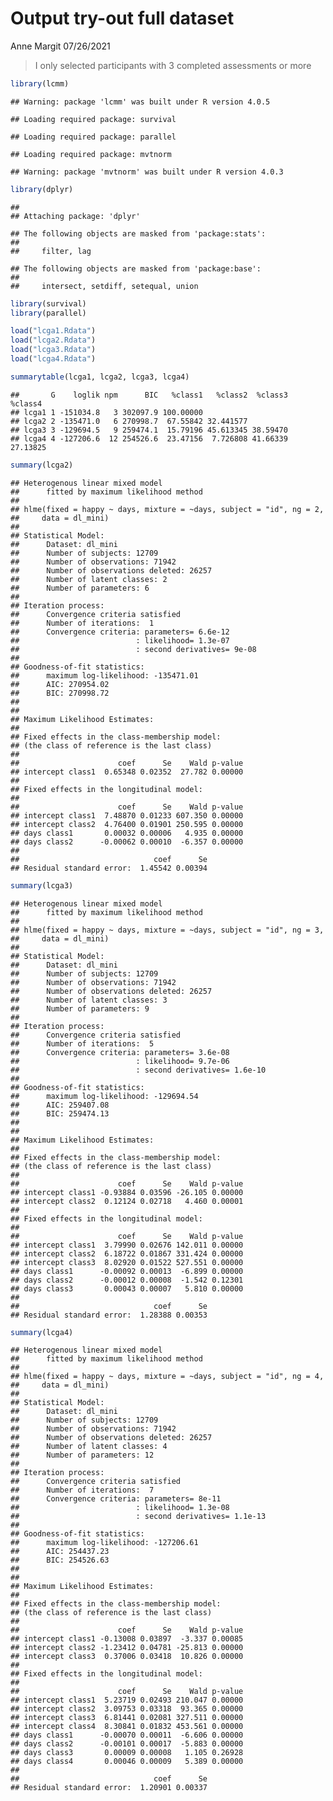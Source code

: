 Output try-out full dataset
================
Anne Margit
07/26/2021

> I only selected participants with 3 completed assessments or more

``` r
library(lcmm)
```

    ## Warning: package 'lcmm' was built under R version 4.0.5

    ## Loading required package: survival

    ## Loading required package: parallel

    ## Loading required package: mvtnorm

    ## Warning: package 'mvtnorm' was built under R version 4.0.3

``` r
library(dplyr)
```

    ## 
    ## Attaching package: 'dplyr'

    ## The following objects are masked from 'package:stats':
    ## 
    ##     filter, lag

    ## The following objects are masked from 'package:base':
    ## 
    ##     intersect, setdiff, setequal, union

``` r
library(survival)
library(parallel)
```

``` r
load("lcga1.Rdata")
load("lcga2.Rdata")
load("lcga3.Rdata")
load("lcga4.Rdata")
```

``` r
summarytable(lcga1, lcga2, lcga3, lcga4)
```

    ##       G    loglik npm      BIC   %class1   %class2  %class3  %class4
    ## lcga1 1 -151034.8   3 302097.9 100.00000                            
    ## lcga2 2 -135471.0   6 270998.7  67.55842 32.441577                  
    ## lcga3 3 -129694.5   9 259474.1  15.79196 45.613345 38.59470         
    ## lcga4 4 -127206.6  12 254526.6  23.47156  7.726808 41.66339 27.13825

``` r
summary(lcga2)
```

    ## Heterogenous linear mixed model 
    ##      fitted by maximum likelihood method 
    ##  
    ## hlme(fixed = happy ~ days, mixture = ~days, subject = "id", ng = 2, 
    ##     data = dl_mini)
    ##  
    ## Statistical Model: 
    ##      Dataset: dl_mini 
    ##      Number of subjects: 12709 
    ##      Number of observations: 71942 
    ##      Number of observations deleted: 26257 
    ##      Number of latent classes: 2 
    ##      Number of parameters: 6  
    ##  
    ## Iteration process: 
    ##      Convergence criteria satisfied 
    ##      Number of iterations:  1 
    ##      Convergence criteria: parameters= 6.6e-12 
    ##                          : likelihood= 1.3e-07 
    ##                          : second derivatives= 9e-08 
    ##  
    ## Goodness-of-fit statistics: 
    ##      maximum log-likelihood: -135471.01  
    ##      AIC: 270954.02  
    ##      BIC: 270998.72  
    ##  
    ##  
    ## Maximum Likelihood Estimates: 
    ##  
    ## Fixed effects in the class-membership model:
    ## (the class of reference is the last class) 
    ## 
    ##                      coef      Se    Wald p-value
    ## intercept class1  0.65348 0.02352  27.782 0.00000
    ## 
    ## Fixed effects in the longitudinal model:
    ## 
    ##                      coef      Se    Wald p-value
    ## intercept class1  7.48870 0.01233 607.350 0.00000
    ## intercept class2  4.76400 0.01901 250.595 0.00000
    ## days class1       0.00032 0.00006   4.935 0.00000
    ## days class2      -0.00062 0.00010  -6.357 0.00000
    ## 
    ##                              coef      Se
    ## Residual standard error:  1.45542 0.00394

``` r
summary(lcga3)
```

    ## Heterogenous linear mixed model 
    ##      fitted by maximum likelihood method 
    ##  
    ## hlme(fixed = happy ~ days, mixture = ~days, subject = "id", ng = 3, 
    ##     data = dl_mini)
    ##  
    ## Statistical Model: 
    ##      Dataset: dl_mini 
    ##      Number of subjects: 12709 
    ##      Number of observations: 71942 
    ##      Number of observations deleted: 26257 
    ##      Number of latent classes: 3 
    ##      Number of parameters: 9  
    ##  
    ## Iteration process: 
    ##      Convergence criteria satisfied 
    ##      Number of iterations:  5 
    ##      Convergence criteria: parameters= 3.6e-08 
    ##                          : likelihood= 9.7e-06 
    ##                          : second derivatives= 1.6e-10 
    ##  
    ## Goodness-of-fit statistics: 
    ##      maximum log-likelihood: -129694.54  
    ##      AIC: 259407.08  
    ##      BIC: 259474.13  
    ##  
    ##  
    ## Maximum Likelihood Estimates: 
    ##  
    ## Fixed effects in the class-membership model:
    ## (the class of reference is the last class) 
    ## 
    ##                      coef      Se    Wald p-value
    ## intercept class1 -0.93884 0.03596 -26.105 0.00000
    ## intercept class2  0.12124 0.02718   4.460 0.00001
    ## 
    ## Fixed effects in the longitudinal model:
    ## 
    ##                      coef      Se    Wald p-value
    ## intercept class1  3.79990 0.02676 142.011 0.00000
    ## intercept class2  6.18722 0.01867 331.424 0.00000
    ## intercept class3  8.02920 0.01522 527.551 0.00000
    ## days class1      -0.00092 0.00013  -6.899 0.00000
    ## days class2      -0.00012 0.00008  -1.542 0.12301
    ## days class3       0.00043 0.00007   5.810 0.00000
    ## 
    ##                              coef      Se
    ## Residual standard error:  1.28388 0.00353

``` r
summary(lcga4)
```

    ## Heterogenous linear mixed model 
    ##      fitted by maximum likelihood method 
    ##  
    ## hlme(fixed = happy ~ days, mixture = ~days, subject = "id", ng = 4, 
    ##     data = dl_mini)
    ##  
    ## Statistical Model: 
    ##      Dataset: dl_mini 
    ##      Number of subjects: 12709 
    ##      Number of observations: 71942 
    ##      Number of observations deleted: 26257 
    ##      Number of latent classes: 4 
    ##      Number of parameters: 12  
    ##  
    ## Iteration process: 
    ##      Convergence criteria satisfied 
    ##      Number of iterations:  7 
    ##      Convergence criteria: parameters= 8e-11 
    ##                          : likelihood= 1.3e-08 
    ##                          : second derivatives= 1.1e-13 
    ##  
    ## Goodness-of-fit statistics: 
    ##      maximum log-likelihood: -127206.61  
    ##      AIC: 254437.23  
    ##      BIC: 254526.63  
    ##  
    ##  
    ## Maximum Likelihood Estimates: 
    ##  
    ## Fixed effects in the class-membership model:
    ## (the class of reference is the last class) 
    ## 
    ##                      coef      Se    Wald p-value
    ## intercept class1 -0.13008 0.03897  -3.337 0.00085
    ## intercept class2 -1.23412 0.04781 -25.813 0.00000
    ## intercept class3  0.37006 0.03418  10.826 0.00000
    ## 
    ## Fixed effects in the longitudinal model:
    ## 
    ##                      coef      Se    Wald p-value
    ## intercept class1  5.23719 0.02493 210.047 0.00000
    ## intercept class2  3.09753 0.03318  93.365 0.00000
    ## intercept class3  6.81441 0.02081 327.511 0.00000
    ## intercept class4  8.30841 0.01832 453.561 0.00000
    ## days class1      -0.00070 0.00011  -6.606 0.00000
    ## days class2      -0.00101 0.00017  -5.883 0.00000
    ## days class3       0.00009 0.00008   1.105 0.26928
    ## days class4       0.00046 0.00009   5.389 0.00000
    ## 
    ##                              coef      Se
    ## Residual standard error:  1.20901 0.00337

